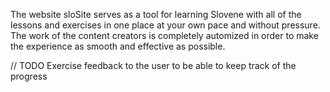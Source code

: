 The website sloSite serves as a tool for learning Slovene with all of the lessons and exercises in one place at your own pace and without pressure.
The work of the content creators is completely automized in order to make the experience as smooth and effective as possible.

// TODO
  Exercise feedback to the user to be able to keep track of the progress
